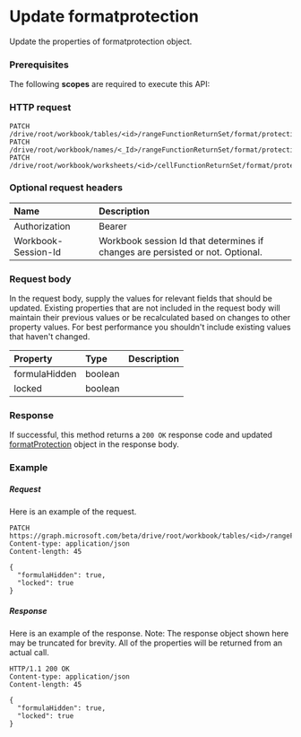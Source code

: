 # Update formatprotection

Update the properties of formatprotection object.
### Prerequisites
The following **scopes** are required to execute this API: 
### HTTP request
<!-- { "blockType": "ignored" } -->
```http
PATCH /drive/root/workbook/tables/<id>/rangeFunctionReturnSet/format/protection
PATCH /drive/root/workbook/names/<_Id>/rangeFunctionReturnSet/format/protection
PATCH /drive/root/workbook/worksheets/<id>/cellFunctionReturnSet/format/protection
```
### Optional request headers
| Name       | Description|
|:-----------|:-----------|
| Authorization  | Bearer <code>|
| Workbook-Session-Id  | Workbook session Id that determines if changes are persisted or not. Optional.|

### Request body
In the request body, supply the values for relevant fields that should be updated. Existing properties that are not included in the request body will maintain their previous values or be recalculated based on changes to other property values. For best performance you shouldn't include existing values that haven't changed.

| Property	   | Type	|Description|
|:---------------|:--------|:----------|
|formulaHidden|boolean||
|locked|boolean||

### Response
If successful, this method returns a `200 OK` response code and updated [formatProtection](../resources/formatprotection.md) object in the response body.
### Example
##### Request
Here is an example of the request.
<!-- {
  "blockType": "request",
  "name": "update_formatprotection"
}-->
```http
PATCH https://graph.microsoft.com/beta/drive/root/workbook/tables/<id>/rangeFunctionReturnSet/format/protection
Content-type: application/json
Content-length: 45

{
  "formulaHidden": true,
  "locked": true
}
```
##### Response
Here is an example of the response. Note: The response object shown here may be truncated for brevity. All of the properties will be returned from an actual call.
<!-- {
  "blockType": "response",
  "truncated": true,
  "@odata.type": "microsoft.graph.formatprotection"
} -->
```http
HTTP/1.1 200 OK
Content-type: application/json
Content-length: 45

{
  "formulaHidden": true,
  "locked": true
}
```

<!-- uuid: 8fcb5dbc-d5aa-4681-8e31-b001d5168d79
2015-10-25 14:57:30 UTC -->
<!-- {
  "type": "#page.annotation",
  "description": "Update formatprotection",
  "keywords": "",
  "section": "documentation",
  "tocPath": ""
}-->